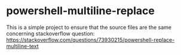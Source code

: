 # powershell-multiline-replace
This is a simple project to ensure that the source files are the same concerning stackoverflow question: https://stackoverflow.com/questions/73930215/powershell-replace-multiline-text
